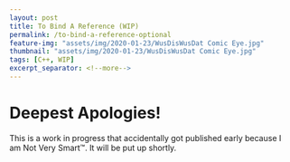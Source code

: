 ```yaml
---
layout: post
title: To Bind A Reference (WIP)
permalink: /to-bind-a-reference-optional
feature-img: "assets/img/2020-01-23/WusDisWusDat Comic Eye.jpg"
thumbnail: "assets/img/2020-01-23/WusDisWusDat Comic Eye.jpg"
tags: [C++, WIP]
excerpt_separator: <!--more-->
---
```



# Deepest Apologies!

This is a work in progress that accidentally got published early because I am Not Very Smart™. It will be put up shortly.
